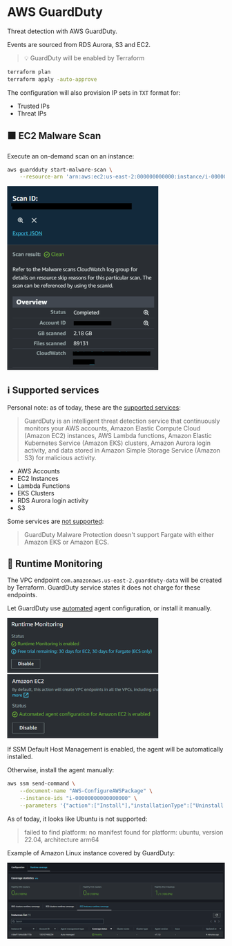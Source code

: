 # AWS GuardDuty

Threat detection with AWS GuardDuty.

Events are sourced from RDS Aurora, S3 and EC2.

> 💡 GuardDuty will be enabled by Terraform

```sh
terraform plan
terraform apply -auto-approve
```

The configuration will also provision IP sets in `TXT` format for:

- Trusted IPs
- Threat IPs

## 🟧 EC2 Malware Scan

Execute an on-demand scan on an instance:

```sh
aws guardduty start-malware-scan \
    --resource-arn 'arn:aws:ec2:us-east-2:000000000000:instance/i-00000000000000000'
```

<img src=".assets/scan.png" width=350/>

## ℹ️ Supported services

Personal note: as of today, these are the [supported services][1]:

> GuardDuty is an intelligent threat detection service that continuously monitors your AWS accounts, Amazon Elastic Compute Cloud (Amazon EC2) instances, AWS Lambda functions, Amazon Elastic Kubernetes Service (Amazon EKS) clusters, Amazon Aurora login activity, and data stored in Amazon Simple Storage Service (Amazon S3) for malicious activity.

- AWS Accounts
- EC2 Instances
- Lambda Functions
- EKS Clusters
- RDS Aurora login activity
- S3

Some services are [not supported][2]:

> GuardDuty Malware Protection doesn't support Fargate with either Amazon EKS or Amazon ECS.

## 🚨 Runtime Monitoring

The VPC endpoint `com.amazonaws.us-east-2.guardduty-data` will be created by Terraform. GuardDuty service states it does not charge for these endpoints.

Let GuardDuty use [automated][3] agent configuration, or install it manually.

<img src=".assets/guardduty-runtimemonitoring-enabled.png" width=350/>

<img src=".assets/guardduty-ec2-enabled.png" width=350/>

If SSM Default Host Management is enabled, the agent will be automatically installed.

Otherwise, install the agent manually:

```sh
aws ssm send-command \
    --document-name "AWS-ConfigureAWSPackage" \
    --instance-ids "i-00000000000000000" \
    --parameters '{"action":["Install"],"installationType":["Uninstall and reinstall"],"name":["AmazonGuardDuty-RuntimeMonitoringSsmPlugin"]}'
```

As of today, it looks like Ubuntu is not supported:

> failed to find platform: no manifest found for platform: ubuntu, version 22.04, architecture arm64

Example of Amazon Linux instance covered by GuardDuty:

<img src=".assets/guardduty-coverage.png" />



[1]: https://aws.amazon.com/guardduty/faqs/
[2]: https://docs.aws.amazon.com/guardduty/latest/ug/malware-protection.html
[3]: https://docs.aws.amazon.com/guardduty/latest/ug/how-runtime-monitoring-works-ec2.html#use-automated-agent-config-ec2
